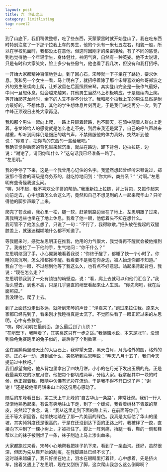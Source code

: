 ```yaml
---
layout: post
title: 六　华山之上
category: limitlisting
tag: novel2
---
```


到了山底下，我们稍做整顿，吃了些东西，天蒙蒙黑时就开始登山了。我在吃东西时特别注意了一下那个拉我上车的男生，他的个头有一米七五左右，相貌一般，所以在学校见面时，我都没太在意他，但这时因刚才的亲密接触，有了不同的感觉，到也觉得他一个年轻学生，身体健壮，神闲气爽，自然有一种英姿。他不太说话，只是有时和大家笑笑，脸上多少有些傲气，他也看了我几次，但没有和我打招呼。

一开始大家都精神百倍地登山，到了回心石，宋琴就一下子坐在了路边，要求休息。我和另一个女生一看，马上明白了，就招呼着除了那个宋琴喜欢的帅哥郑波之外的男生继续向上爬，让郑波留在后面照顾宋琴。其实登山完全是一鼓作气最好，中间一旦想休息，就会越来越累，其他男生当然马上积极响应，于是继续向上爬。<br />
等开始爬苍龙岭时，余下的人又不得不分伙了。我和那个拉我上车的男生显然是耐力最好的，不想休息，其他的学生想休息片刻再走，于是我们决定再分一次，到了中峰正顶观日出处大家再见。

我和那个男生一起向上爬，一路上只顾着赶路，也不聊天，在暗中随着人群向上走着。苍龙岭给人的感觉就是怎么也走不完，到后来我还是累了，自己的呼气声越来越重，却听到同伴仍是细细的喘气声，不禁佩服他的体力真好。突然听到他说：“你累了，把你背的东西匀一些给我吧。”<br />
我确实觉得后面的背包越来越沉重，就站在路边，卸下背包，边拉拉链，边说：“谢谢了，请问你叫什么？”这句话我已经准备一路了。<br />
“左思明。”

我的手停了下来，这是一个我曾用心记住的名字。我猛然想起曾经听宋琴说过，郑波那个宿舍的班级是商务系的，就吃惊地问到：“你大四，商务系？”
“对啊。”左思明有些奇怪我这么问。<br />
“喔，对不起，我不喜欢公子哥的帮助。”我重新拉上拉链，背上背包，又振作起来向前走去，心中想着怎么会这么巧，竟然和自己不想见到的人一起来爬华山？只听得他的脚步声跟了上来。

爬完了苍龙岭，我心里一松，腿一软，赶紧到路边坐在了地上。左思明跟了过来，离我稍远些也坐在了地上休息。我看了他一眼，他低着头不知在想什么。<br />
我可管不了他怎么想了，只说了一句：“不行了，我得歇歇。”把头放在拢起的双腿膝盖上，就迷迷糊糊地什么都不知道了。

等我醒来时，感觉左思明正在推我，他用的力气很大，我觉得再不醒就会被他推到了。我拨拉了一下他的手，生气地问：“你干什么？”<br />
左思明缩回了手，小心翼翼地看着我说：“你终于醒了，都睡了快一个小时了。你睡的真沉啊，怎么推都推不醒。我看要不是我在你身边，被人抬走你都不知道。”<br />
我白了他一眼，不过想到他等了我这么久，也有点不好意思。站起来背起背包，我说：“现在怎么走？”<br />
左思明领我到了一处有锁链的峭壁边，说：“看，爬上去就可以和他们汇合了。”我抬头望去，到也不高，只是几乎竖直的峭壁看起来让人生畏。
“你先爬吧，我在后面照应。”<br />
我没理他，爬了上去。

到了上面还没走出多远，就听到宋琴的声音：“泽嘉来了。”跑过来拉住我。原来大家都已经先到了，看来刚才我睡得真是太沉了。不觉回头看了一眼正赶过来的左思明，心中有些歉意。<br />
“咦，你们明明在最前面，怎么最后到了山顶？”<br />
“在峭壁下，我睡着了，其实离这只有一步之遥。”我懊恼地说，本来是冠军，没想到像龟兔赛跑里的兔子似的，最后得了个到数第一。

坐在黑黝黝坚硬无比的大巨石上，我仰望天空，黑天白月，月亮格外的圆，格外的亮，正心中一动，想到点什么，突然听到左思明说：“明天八月十五了，我们今天提前过中秋吧。”<br />
我们都望向他，他从背包里拿出了四块月饼，小小的在月光下发出玉质的光，正是我最喜欢吃的冰皮月饼。他把每个都切成两半，分给大家。我拿起其中一块的时候，他正视着我，眼睛中仿佛有光彩在流动，于是我不得不开口说了声：“谢谢！”还是被他带月饼来山上的这份用心感动了。

随后的东峰看日出，第二天上午北峰的“自古华山一条路”，非常壮观。我们一行人渐渐地熟悉起来，有说有笑地往山下走，到了一个缓坡，我看着树林下青翠的草皮，突然起了贪念，说：“我从这里走到下面的路上去，在前面等你们。”<br />
还不等大家回答，就愉快地踏在了那一片美丽的绿色。我真是太低估了华山的缓坡，其实倾斜度还是很高的。于是在还没到达下面的正路上时，我被绊了一跤，直接向下冲到了一棵小树上，才被挡住了。脚上一阵刺痛，抬腿一看，鞋的一侧和鞋帮以上的袜子被刮烂了一条，袜子刮边上马上渗出血来。

大家都跑过来看，宋琴小心地帮我把袜子扒下来，看到了一条血沟。还好，虽然很深，但因为先从鞋开始的刮痕，在我脚踝处已经不长了。<br />
这时越来越痛了，我只好坐在地上，泪水在眼睛里打着转，心中想着，先是挤火车，接着又遇上了左思明，现在又刮伤了脚，这次爬山我怎么这么倒霉啊？
